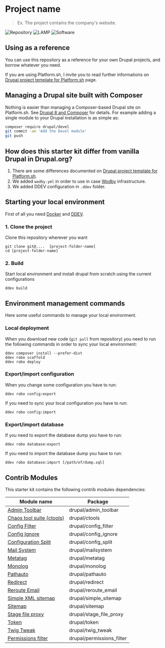 # Project name

> Ex. The project contains the company's website.

![Repository](https://img.shields.io/badge/Repository-github-blue)
![LAMP](https://img.shields.io/badge/LAMP-Docker-blue)
![Software](https://img.shields.io/badge/Software-Drupal9-blue)

## Using as a reference

You can use this repository as a reference for your own Drupal projects, and borrow whatever you need.

If you are using Platform.sh, I invite you to read further informations on [Drupal project template for Platform.sh](https://github.com/platformsh/platformsh-example-drupal8) page.

## Managing a Drupal site built with Composer

Nothing is easier than managing a Composer-based Drupal site on Platform.sh.
See [Drupal 8 and Composer](https://docs.platform.sh/frameworks/drupal8.html) for details.
For example adding a single module to your Drupal installation is as simple as:

```sh
composer require drupal/devel
git commit -am 'Add the Devel module'
git push
```

## How does this starter kit differ from vanilla Drupal in Drupal.org?

1. There are some differences documented on [Drupal project template for Platform.sh](https://github.com/platformsh/platformsh-example-drupal8#how-does-this-starter-kit-differ-from-vanilla-drupal-from-drupalorg).
2. We added `wodby.yml` in order to use in case [Wodby](https://wodby.com/) infrastructure.
3. We added DDEV configuration in `.ddev` folder.

## Starting your local environment

First of all you need [Docker](https://www.docker.com/get-started) and [DDEV](https://ddev.com/get-started/).

### 1. Clone the project

Clone this repository wherever you want

    git clone git@....  [project-folder-name]
    cd [project-folder-name]

### 2. Build

Start local environment and install drupal from scratch using the current configurations

    ddev build

## Environment management commands

Here some useful commands to manage your local environment.

### Local deployment

When you download new code (`git pull` from repository) you need to run
the following commands in order to sync your local environment:

    ddev composer install --prefer-dist
    ddev robo scaffold
    ddev robo deploy

### Export/import configuration

When you change some configuration you have to run:

    ddev robo config:export

If you need to sync your local configuration you have to run:

    ddev robo config:import

### Export/import database

If you need to export the database dump you have to run:

    ddev robo database:export

If you need to import the database dump you have to run:

    ddev robo database:import [/path/of/dump.sql]

## Contrib Modules

This starter kit contains the following contrib modules dependencies:

| Module name                                                                       | Package                        |
| --------------------------------------------------------------------------------- | ------------------------------ |
| [Admin Toolbar](https://www.drupal.org/project/admin_toolbar)                     | drupal/admin_toolbar           |
| [Chaos tool suite (ctools)](https://www.drupal.org/project/ctools)                | drupal/ctools                  |
| [Config Filter](https://www.drupal.org/project/config_filter)                     | drupal/config_filter           |
| [Config Ignore](https://www.drupal.org/project/config_ignore)                     | drupal/config_ignore           |
| [Configuration Split](https://www.drupal.org/project/config_split)                | drupal/config_split            |
| [Mail System](https://www.drupal.org/project/mailsystem)                          | drupal/mailsystem              |
| [Metatag](https://www.drupal.org/project/metatag)                                 | drupal/metatag                 |
| [Monolog](https://www.drupal.org/project/monolog)                                 | drupal/monolog                 |
| [Pathauto](https://www.drupal.org/project/pathauto)                               | drupal/pathauto                |
| [Redirect](https://www.drupal.org/project/redirect)                               | drupal/redirect                |
| [Reroute Email](https://www.drupal.org/project/reroute_email)                     | drupal/reroute_email           |
| [Simple XML sitemap](https://www.drupal.org/project/simple_sitemap)               | drupal/simple_sitemap          |
| [Sitemap](https://www.drupal.org/project/sitemap)                                 | drupal/sitemap                 |
| [Stage file proxy](https://www.drupal.org/project/stage_file_proxy)               | drupal/stage_file_proxy        |
| [Token](https://www.drupal.org/project/token)                                     | drupal/token                   |
| [Twig Tweak](https://www.drupal.org/project/twig_tweak)                           | drupal/twig_tweak              |
| [Permissions filter](https://www.drupal.org/project/permissions_filter)           | drupal/permissions_filter      |
